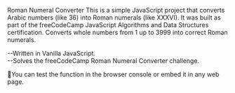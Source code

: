 Roman Numeral Converter 
This is a simple JavaScript project that converts Arabic numbers (like 36) into Roman numerals (like XXXVI).
It was built as part of the freeCodeCamp JavaScript Algorithms and Data Structures certification.
Converts whole numbers from 1 up to 3999 into correct Roman numerals.

--Written in Vanilla JavaScript.     
--Solves the freeCodeCamp Roman Numeral Converter challenge.

📌You can test the function in the browser console or embed it in any web page.
